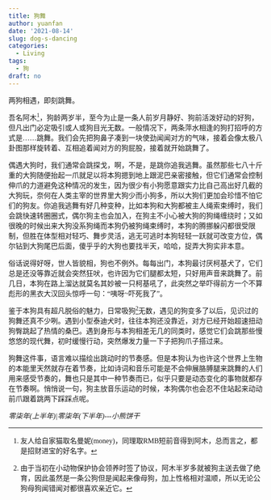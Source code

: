 ```yaml
---
title: 狗舞
author: yuanfan
date: '2021-08-14'
slug: dog-s-dancing
categories:
  - Living
tags:
  - 狗
draft: no
---
```


<font face="微软雅黑">两狗相遇，即刻跳舞。

<!--more-->

吾名阿木[^1]，狗龄两岁半，至今为止是一条人前岁月静好、狗前活泼好动的好狗，但凡出门必定吸引或人或狗目光无数。一般情况下，两条萍水相逢的狗打招呼的方式是……跳舞。我们会先把狗鼻子凑到一块使劲闻闻对方的气味，接着会像太极八卦图那样旋转着、互相追着闻对方的狗屁股，接着就开始跳舞了。

偶遇大狗时，我们通常会跳探戈，啊，不是，是跳你追我逃舞。虽然那些七八十斤重的大狗随便抬起一爪就足以将本狗摁到地上跟泥巴亲密接触，但它们通常会控制伸爪的力道避免这种情况的发生，因为很少有小狗愿意跟实力比自己高出好几截的大狗玩，奈何在人类主宰的世界里大狗少而小狗多，所以大狗们更加会珍惜不怕它们的狗友。你追我逃舞有好几种变种，比如本狗和大狗都被主人绳索束缚时，我们会跳快速转圈圈式，偶尔狗主也会加入，在狗主不小心被大狗的狗绳缠绕时；又如很晚的时候出来大狗没系狗绳而本狗仍被狗绳束缚时，本狗的腾挪躲闪都很受限制，但胜在体型相对轻巧、舞步灵活，逃无可逃时本狗轻轻一跃就可改变方位，偶尔钻到大狗尾巴后面，傻乎乎的大狗也要找半天，哈哈，捉弄大狗实非本意。

俗话说得好呀，世人皆貌相，狗也不例外。每每出门，本狗最讨厌柯基犬了，它们总是还没等靠近就会突然狂吠，也许因为它们腿都太短，只好用声音来跳舞了。前几日，本狗在路上溜达就莫名其妙被一只柯基吼了，此突然之举吓得前方一个不算彪形的黑衣大汉回头惊呼一句：“咦呀~吓死我了”。

鉴于本狗具有超凡脱俗的魅力，日常吸狗[^2]无数，遇见的狗变多了以后，见识过的狗舞还真不少咧。遇到小型泰迪犬时，往往本狗还没靠近，对方已经开始超速扭动狗臀跳起了热情的桑巴。遇到身形与本狗相差无几的同类时，感觉它们会跳那些慢悠悠的现代舞，初时缓慢行动，突然爆发力量一下子把狗爪子搭过来。

狗舞这件事，语言难以描绘出跳动时的节奏感。但是本狗认为也许这个世界上生物的本能里天然就存在着节奏，比如诗词和音乐可能是不会伸展胳膊腿来跳舞的人们用来感受节奏的，舞也只是其中一种节奏而已，似乎只要是动态变化的事物就都存在节奏啊。悄悄说一句，狗主放音乐运动的时候，本狗偶尔也会忍不住站起来动动前爪跟着跳两下踩踩点呢。

*零柒年(上半年)|零柒年(下半年)---小熊饼干*

[^1]:友人给自家猫取名曼妮(money)，同理取RMB短前音得到阿木，总而言之，都是招财进宝的好名字。

[^2]:由于当初在小动物保护协会领养时签了协议，阿木半岁多就被狗主送去做了绝育，因此虽然是一条公狗但是闻起来像母狗，加上性格相对温顺，所以无论公狗母狗闻错闻对都很喜欢亲近它。
